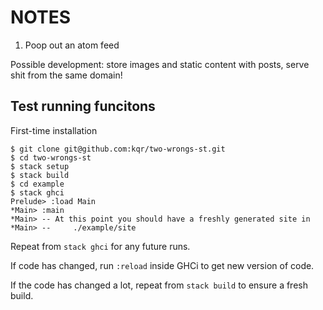 NOTES
=====

1. Poop out an atom feed


Possible development: store images and static content with posts, serve shit
from the same domain!


Test running funcitons
----------------------

First-time installation

    $ git clone git@github.com:kqr/two-wrongs-st.git
    $ cd two-wrongs-st
    $ stack setup
    $ stack build
    $ cd example
    $ stack ghci
    Prelude> :load Main
    *Main> :main
    *Main> -- At this point you should have a freshly generated site in
    *Main> --     ./example/site

Repeat from `stack ghci` for any future runs.

If code has changed, run `:reload` inside GHCi to get new version of code.

If the code has changed a lot, repeat from `stack build` to ensure a fresh build.
